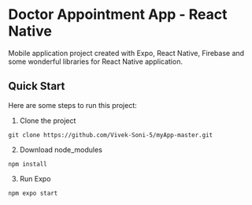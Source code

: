# Doctor Appointment App - React Native

Mobile application project created with Expo, React Native, Firebase and some wonderful libraries for React Native application.

## Quick Start

Here are some steps to run this project:

1. Clone the project

```
git clone https://github.com/Vivek-Soni-5/myApp-master.git
```

2. Download node_modules

```
npm install
```

3. Run Expo

```
npm expo start
```
